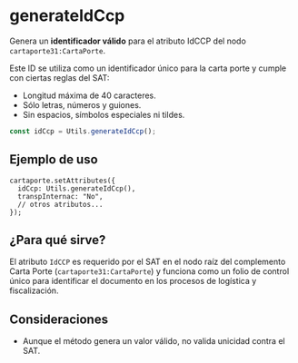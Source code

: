 # generateIdCcp

Genera un **identificador válido** para el atributo IdCCP del nodo `cartaporte31:CartaPorte`.

Este ID se utiliza como un identificador único para la carta porte y cumple con ciertas reglas del SAT:

- Longitud máxima de 40 caracteres.
- Sólo letras, números y guiones.
- Sin espacios, símbolos especiales ni tildes.

```ts
const idCcp = Utils.generateIdCcp();
```

## Ejemplo de uso

```ts{2}
cartaporte.setAttributes({
  idCcp: Utils.generateIdCcp(),
  transpInternac: "No",
  // otros atributos...
});
```

## ¿Para qué sirve?

El atributo `IdCCP` es requerido por el SAT en el nodo raíz del complemento Carta Porte (`cartaporte31:CartaPorte`) y funciona como un folio de control único para identificar el documento en los procesos de logística y fiscalización.

## Consideraciones

- Aunque el método genera un valor válido, no valida unicidad contra el SAT.
